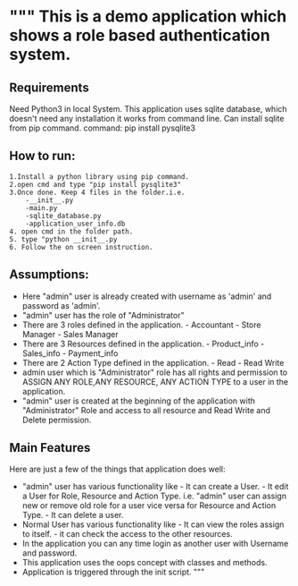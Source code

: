 """
This is a demo application which shows a role based authentication system.
=====================================================================

Requirements
------------
Need Python3 in local System.
This application uses sqlite database, which doesn't need any installation it works from command line. 
Can install sqlite from pip command.
command:
    pip install pysqlite3
	
How to run: 
-----------
	1.Install a python library using pip command.
	2.open cmd and type "pip install pysqlite3"
	3.Once done. Keep 4 files in the folder.i.e. 
		-__init__.py
		-main.py
		-sqlite_database.py
		-application_user_info.db
	4. open cmd in the folder path.
	5. type "python __init__.py
	6. Follow the on screen instruction.


Assumptions:
------------
  - Here "admin" user is already created with username as 'admin' and password as 'admin'.
  - "admin" user has the role of "Administrator"
  - There are 3 roles defined in the application.
        - Accountant
        - Store Manager
        - Sales Manager
  - There are 3 Resources defined in the application.
        - Product_info
        - Sales_info
        - Payment_info    
  - There are 2 Action Type defined in the application.
        - Read
        - Read Write
  - admin user which is "Administrator" role has all rights and permission to ASSIGN ANY ROLE,ANY RESOURCE,
    ANY ACTION TYPE to a user in the application.
  - "admin" user is created at the beginning of the application with "Administrator" Role and access to all 
    resource and Read Write and Delete permission.
  

Main Features
-------------
Here are just a few of the things that application does well:

  - "admin" user has various functionality like
        - It can create a User.
        - It edit a User for Role, Resource and Action Type. 
          i.e. "admin" user can assign new or remove old role for a user
          vice versa for Resource and Action Type.
        - It can delete a user.
  - Normal User has various functionality like
        - It can view the roles assign to itself.
        - it can check the access to the other resources.
  - In the application you can any time login as another user with Username and password.
  - This application uses the oops concept with classes and methods.
  - Application is triggered through the init script.
  """
